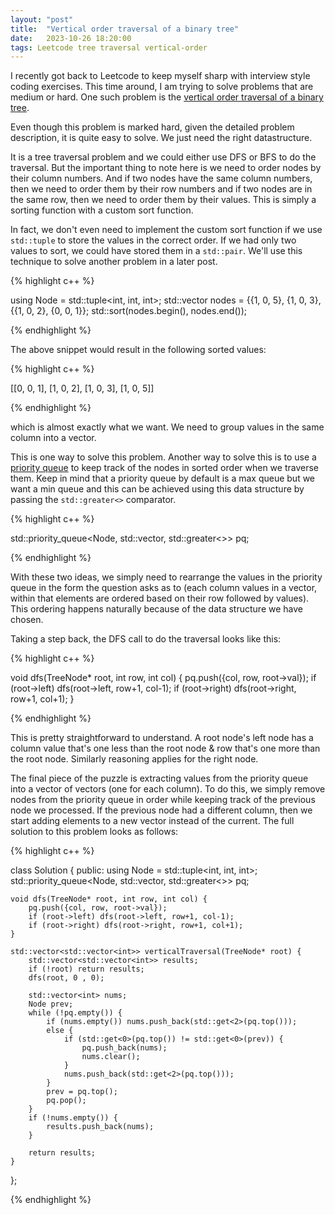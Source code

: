 ```yaml
---
layout: "post"
title:  "Vertical order traversal of a binary tree"
date:   2023-10-26 18:20:00
tags: Leetcode tree traversal vertical-order
---
```

I recently got back to Leetcode to keep myself sharp with interview style coding exercises. This time around, I am trying to solve problems that are medium or hard. One such problem is the [vertical order traversal of a binary tree](https://leetcode.com/problems/vertical-order-traversal-of-a-binary-tree/). 

Even though this problem is marked hard, given the detailed problem description, it is quite easy to solve. We just need the right datastructure. 

It is a tree traversal problem and we could either use DFS or BFS to do the traversal. But the important thing to note here is we need to order nodes by their column numbers. And if two nodes have the same column numbers, then we need to order them by their row numbers and if two nodes are in the same row, then we need to order them by their values. This is simply a sorting function with a custom sort function.

In fact, we don't even need to implement the custom sort function if we use `std::tuple` to store the values in the correct order. If we had only two values to sort, we could have stored them in a `std::pair`. We'll use this technique to solve another problem in a later post. 

{% highlight c++ %}

using Node = std::tuple<int, int, int>;
std::vector<Node> nodes = {{1, 0, 5}, {1, 0, 3}, {{1, 0, 2}, {0, 0, 1}};
std::sort(nodes.begin(), nodes.end());

{% endhighlight %}

The above snippet would result in the following sorted values:

{% highlight c++ %}

[[0, 0, 1], [1, 0, 2], [1, 0, 3], [1, 0, 5]]

{% endhighlight %}

which is almost exactly what we want. We need to group values in the same column into a vector.

This is one way to solve this problem. Another way to solve this is to use a [priority queue](https://en.cppreference.com/w/cpp/container/priority_queue) to keep track of the nodes in sorted order when we traverse them. Keep in mind that a priority queue by default is a max queue but we want a min queue and this can be achieved using this data structure by passing the `std::greater<>` comparator.

{% highlight c++ %}

std::priority_queue<Node, std::vector<Node>, std::greater<>> pq;

{% endhighlight %}

With these two ideas, we simply need to rearrange the values in the priority queue in the form the question asks as to (each column values in a vector, within that elements are ordered based on their row followed by values). This ordering happens naturally because of the data structure we have chosen.

Taking a step back, the DFS call to do the traversal looks like this:

{% highlight c++ %}

void dfs(TreeNode* root, int row, int col) {
    pq.push({col, row, root->val}); 
    if (root->left) dfs(root->left, row+1, col-1);
    if (root->right) dfs(root->right, row+1, col+1);
}

{% endhighlight %}

This is pretty straightforward to understand. A root node's left node has a column value that's one less than the root node & row that's one more than the root node. Similarly reasoning applies for the right node. 

The final piece of the puzzle is extracting values from the priority queue into a vector of vectors (one for each column). To do this, we simply remove nodes from the priority queue in order while keeping track of the previous node we processed. If the previous node had a different column, then we start adding elements to a new vector instead of the current. The full solution to this problem looks as follows:

{% highlight c++ %}

class Solution {
public:
    using Node = std::tuple<int, int, int>;
    std::priority_queue<Node, std::vector<Node>, std::greater<>> pq;

    void dfs(TreeNode* root, int row, int col) {
        pq.push({col, row, root->val}); 
        if (root->left) dfs(root->left, row+1, col-1);
        if (root->right) dfs(root->right, row+1, col+1);
    }
    
    std::vector<std::vector<int>> verticalTraversal(TreeNode* root) {
        std::vector<std::vector<int>> results;
        if (!root) return results;
        dfs(root, 0 , 0);

        std::vector<int> nums;
        Node prev;
        while (!pq.empty()) {
            if (nums.empty()) nums.push_back(std::get<2>(pq.top()));
            else {
                if (std::get<0>(pq.top()) != std::get<0>(prev)) {
                    pq.push_back(nums);
                    nums.clear();
                }
                nums.push_back(std::get<2>(pq.top()));
            }
            prev = pq.top();
            pq.pop();
        }
        if (!nums.empty()) {
            results.push_back(nums);
        }
        
        return results;
    }
};

{% endhighlight %}
